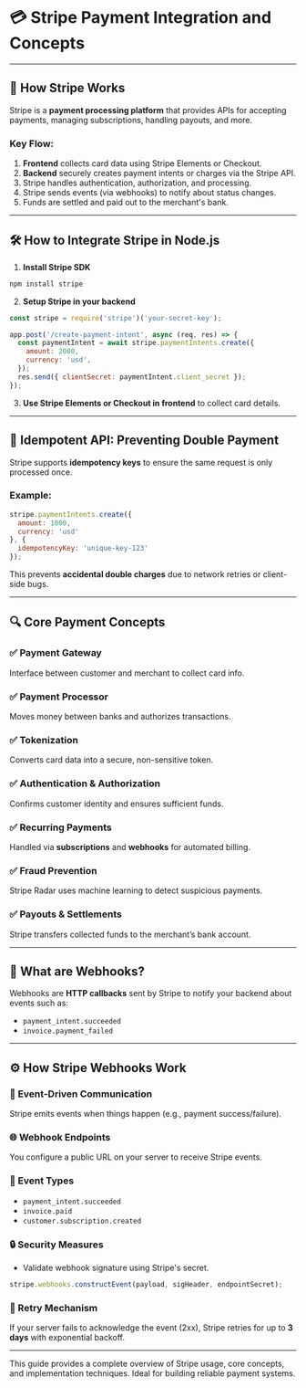 
# 💳 Stripe Payment Integration and Concepts

---

## 🚀 How Stripe Works

Stripe is a **payment processing platform** that provides APIs for accepting payments, managing subscriptions, handling payouts, and more.

### Key Flow:
1. **Frontend** collects card data using Stripe Elements or Checkout.
2. **Backend** securely creates payment intents or charges via the Stripe API.
3. Stripe handles authentication, authorization, and processing.
4. Stripe sends events (via webhooks) to notify about status changes.
5. Funds are settled and paid out to the merchant's bank.

---

## 🛠️ How to Integrate Stripe in Node.js

1. **Install Stripe SDK**
```bash
npm install stripe
```

2. **Setup Stripe in your backend**
```js
const stripe = require('stripe')('your-secret-key');

app.post('/create-payment-intent', async (req, res) => {
  const paymentIntent = await stripe.paymentIntents.create({
    amount: 2000,
    currency: 'usd',
  });
  res.send({ clientSecret: paymentIntent.client_secret });
});
```

3. **Use Stripe Elements or Checkout in frontend** to collect card details.

---

## 🧾 Idempotent API: Preventing Double Payment

Stripe supports **idempotency keys** to ensure the same request is only processed once.

### Example:
```js
stripe.paymentIntents.create({
  amount: 1000,
  currency: 'usd'
}, {
  idempotencyKey: 'unique-key-123'
});
```

This prevents **accidental double charges** due to network retries or client-side bugs.

---

## 🔍 Core Payment Concepts

### ✅ Payment Gateway
Interface between customer and merchant to collect card info.

### ✅ Payment Processor
Moves money between banks and authorizes transactions.

### ✅ Tokenization
Converts card data into a secure, non-sensitive token.

### ✅ Authentication & Authorization
Confirms customer identity and ensures sufficient funds.

### ✅ Recurring Payments
Handled via **subscriptions** and **webhooks** for automated billing.

### ✅ Fraud Prevention
Stripe Radar uses machine learning to detect suspicious payments.

### ✅ Payouts & Settlements
Stripe transfers collected funds to the merchant’s bank account.

---

## 📡 What are Webhooks?

Webhooks are **HTTP callbacks** sent by Stripe to notify your backend about events such as:
- `payment_intent.succeeded`
- `invoice.payment_failed`

---

## ⚙️ How Stripe Webhooks Work

### 🔁 Event-Driven Communication
Stripe emits events when things happen (e.g., payment success/failure).

### 🌐 Webhook Endpoints
You configure a public URL on your server to receive Stripe events.

### 🧾 Event Types
- `payment_intent.succeeded`
- `invoice.paid`
- `customer.subscription.created`

### 🔒 Security Measures
- Validate webhook signature using Stripe's secret.
```js
stripe.webhooks.constructEvent(payload, sigHeader, endpointSecret);
```

### 🔄 Retry Mechanism
If your server fails to acknowledge the event (2xx), Stripe retries for up to **3 days** with exponential backoff.

---

This guide provides a complete overview of Stripe usage, core concepts, and implementation techniques. Ideal for building reliable payment systems.
